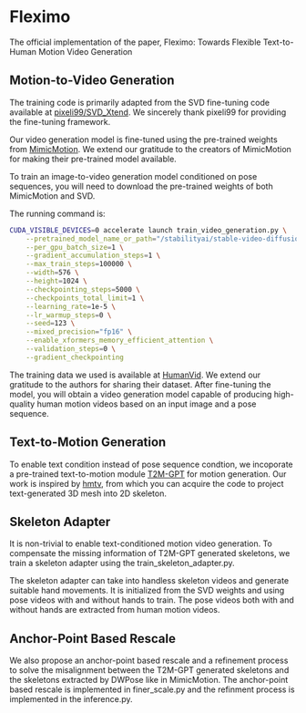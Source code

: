 # Fleximo
The official implementation of the paper, Fleximo: Towards Flexible Text-to-Human Motion Video Generation

## Motion-to-Video Generation
The training code is primarily adapted from the SVD fine-tuning code available at [pixeli99/SVD_Xtend](https://github.com/pixeli99/SVD_Xtend/blob/main/train_svd.py). We sincerely thank pixeli99 for providing the fine-tuning framework.

Our video generation model is fine-tuned using the pre-trained weights from [MimicMotion](https://github.com/Tencent/MimicMotion). We extend our gratitude to the creators of MimicMotion for making their pre-trained model available.

To train an image-to-video generation model conditioned on pose sequences, you will need to download the pre-trained weights of both MimicMotion and SVD.


The running command is:

```bash
CUDA_VISIBLE_DEVICES=0 accelerate launch train_video_generation.py \
    --pretrained_model_name_or_path="/stabilityai/stable-video-diffusion-img2vid-xt-1-1" \
    --per_gpu_batch_size=1 \
    --gradient_accumulation_steps=1 \
    --max_train_steps=100000 \
    --width=576 \
    --height=1024 \
    --checkpointing_steps=5000 \
    --checkpoints_total_limit=1 \
    --learning_rate=1e-5 \
    --lr_warmup_steps=0 \
    --seed=123 \
    --mixed_precision="fp16" \
    --enable_xformers_memory_efficient_attention \
    --validation_steps=0 \
    --gradient_checkpointing
```


The training data we used is available at [HumanVid](https://github.com/zhenzhiwang/HumanVid). We extend our gratitude to the authors for sharing their dataset. After fine-tuning the model, you will obtain a video generation model capable of producing high-quality human motion videos based on an input image and a pose sequence.


## Text-to-Motion Generation
To enable text condition instead of pose sequence condtion, we incoporate a pre-trained text-to-motion module [T2M-GPT](https://github.com/Mael-zys/T2M-GPT) for motion generation. Our work is inspired by [hmtv](https://github.com/CSJasper/HMTV), from which you can acquire the code to project text-generated 3D mesh into 2D skeleton. 

## Skeleton Adapter 
It is non-trivial to enable text-conditioned motion video generation. To compensate the missing information of T2M-GPT generated skeletons, we train a skeleton adapter using the train_skeleton_adapter.py.

The skeleton adapter can take into handless skeleton videos and generate suitable hand movements. It is initialized from the SVD weights and using pose videos with and without hands to train. The pose videos both with and without hands are extracted from human motion videos.


##  Anchor-Point Based Rescale
We also propose an anchor-point based rescale and a refinement process to solve the misalignment between the T2M-GPT generated skeletons and the skeletons extracted by DWPose like in MimicMotion.  The anchor-point based rescale is implemented in finer_scale.py and the refinment process is implemented in the inference.py.


